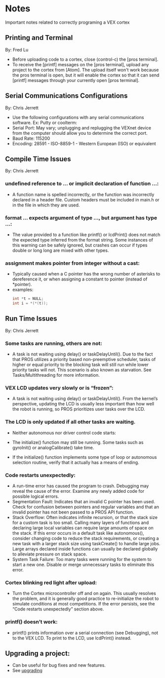 # Notes
Important notes related to correctly programing a VEX cortex

## Printing and Terminal
By: Fred Lu
  + Before uploading code to a cortex, close (control-c) the [pros terminal].
  + To receive the [printf] messages on the [pros terminal], upload any project to the cortex from [Atom].
    The upload itself won't work because the pros terminal is open, but it will enable the cortex so that it can send [printf]
    messages through your currently open [pros terminal].
## Serial Communications Configurations
By: Chris Jerrett
+ Use the following configurations with any serial communications software. Ex: Putty or coolterm:
+ Serial Port: May vary; unplugging and replugging the VEXnet device from the computer should allow you to determine the correct port.
+ Baud Rate: 115200
+ Encoding: 28591 - ISO-8859-1 - Western European (ISO) or equivalent
## Compile Time Issues
By: Chris Jerrett
### undefined reference to ... or implicit declaration of function ...: 
  + A function name is spelled incorrectly, or the function was incorrectly declared in a header file. Custom headers must be included in main.h or in the file in which they are used.
### format ... expects argument of type ..., but argument has type ...: 
  + The value provided to a function like printf() or lcdPrint() does not match the expected type inferred from the format string. Some instances of this warning can be safely ignored, but crashes can occur if types double or long long are mixed with other types.
### assignment makes pointer from integer without a cast: 
  + Typically caused when a C pointer has the wrong number of asterisks to dereference it, or when assigning a constant to pointer (instead of *pointer).
  + examples: 
    ```c
    int *t = NULL;
    int i = *(*(t));
    ```
## Run Time Issues
By: Chris Jerrett
### Some tasks are running, others are not: 
  + A task is not waiting using delay() or taskDelayUntil(). Due to the fact that PROS utilizes a priority based non-preemptive scheduler, tasks of higher or equal priority to the blocking task will still run while lower priority tasks will not. This scenario is also known as starvation. See Tasks/Multithreading for more information.
### VEX LCD updates very slowly or is “frozen”: 
  + A task is not waiting using delay() or taskDelayUntil(). From the kernel’s perspective, updating the LCD is usually less important than how well the robot is running, so PROS prioritizes user tasks over the LCD. 

### The LCD is only updated if all other tasks are waiting.
  + Neither autonomous nor driver control code starts: 
  + The initialize() function may still be running. Some tasks such as gyroInit() or analogCalibrate() take time.

  + If the initialize() function implements some type of loop or autonomous selection routine, verify that it actually has a means of ending.
### Code restarts unexpectedly: 
  + A run-time error has caused the program to crash. Debugging may reveal the cause of the error. Examine any newly added code for possible logical errors.
  + Segmentation Fault: Indicates that an invalid C pointer has been used. Check for confusion between pointers and regular variables and that an invalid pointer has not been passed to a PROS API function.
  + Stack Overflow: Often indicates infinite recursion, or that the stack size for a custom task is too small. Calling many layers of functions and declaring large local variables can require large amounts of space on the stack. If this error occurs in a default task like autonomous(), consider changing code to reduce the stack requirements, or creating a new task with a larger stack size using taskCreate() to handle large jobs. Large arrays declared inside functions can usually be declared globally to alleviate pressure on stack space.
  + System Task Failure: Too many tasks were running for the system to start a new one. Disable or merge unnecessary tasks to eliminate this error.

### Cortex blinking red light after upload: 
  + Turn the Cortex microcontroller off and on again. This usually resolves the problem, and it is generally good practice to re-initialize the robot to simulate conditions at most competitions. If the error persists, see the “Code restarts unexpectedly” section above.
### printf() doesn’t work: 
  + printf() prints information over a serial connection (see Debugging), not to the VEX LCD. To print to the LCD, use lcdPrint() instead.
## Upgrading a project:
  + Can be useful for bug fixes and new features.
  + See [upgrading](https://pros.cs.purdue.edu/tutorials/upgrading/)
